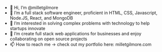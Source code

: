 - 👋 Hi, I’m @milletgilmore
- 🌱 I’m a full stack software engineer, proficient in HTML, CSS, Javascript, Node.JS, React, and MongoDB
- 👀 I’m interested in solving complex problems with technology to help startups innovate
- 💞️ I’m create full stack web applications for businesses and enjoy collaborating on open source projects
- 📫 How to reach me -> check out my portfolio here: milletgilmore.com

<!---
milletgilmore/milletgilmore is a ✨ special ✨ repository because its `README.md` (this file) appears on your GitHub profile.
You can click the Preview link to take a look at your changes.
--->
